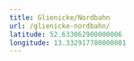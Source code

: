 ```yaml
---
title: Glienicke/Nordbahn
url: /glienicke-nordbahn/
latitude: 52.633062900000006
longitude: 13.332917700000001
---
```


